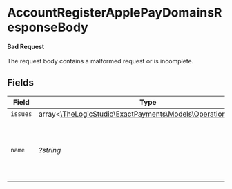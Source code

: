 # AccountRegisterApplePayDomainsResponseBody

**Bad Request**\
\
The request body contains a malformed request or is incomplete.



## Fields

| Field                                                                                              | Type                                                                                               | Required                                                                                           | Description                                                                                        |
| -------------------------------------------------------------------------------------------------- | -------------------------------------------------------------------------------------------------- | -------------------------------------------------------------------------------------------------- | -------------------------------------------------------------------------------------------------- |
| `issues`                                                                                           | array<[\TheLogicStudio\ExactPayments\Models\Operations\Issues](../../models/operations/Issues.md)> | :heavy_minus_sign:                                                                                 | N/A                                                                                                |
| `name`                                                                                             | *?string*                                                                                          | :heavy_minus_sign:                                                                                 | The error type. It has a fixed value of `ZodError` for `400 Bad Request`.                          |